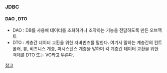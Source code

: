 ### JDBC



#### DAO , DTO 

- DAO  : DB를 사용해 데이터를 조화하거나 조작하는 기능을 전담하도록 만든 오브젝트
- DTO : 계층간 데이터 교환을 위한 자바빈즈를 말한다. 여기서 말하는 계층간의 컨트롤러, 뷰, 비즈니스 계층, 퍼시스턴스 계층을 말하며 각 계층간 데이터 교환을 위한 객체를 DTO 또는 VO라고 부른다.



[참고](http://blessldk.blogspot.kr/2015/01/spring-framework-dao.html)